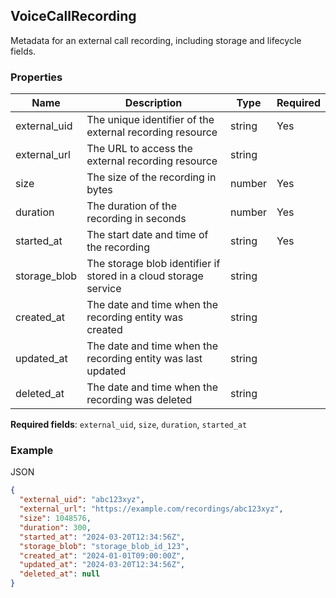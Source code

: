## VoiceCallRecording

Metadata for an external call recording, including storage and lifecycle fields.

### Properties

| Name | Description | Type | Required |
| --- | --- | --- | --- |
| external_uid | The unique identifier of the external recording resource | string | Yes |
| external_url | The URL to access the external recording resource | string |  |
| size | The size of the recording in bytes | number | Yes |
| duration | The duration of the recording in seconds | number | Yes |
| started_at | The start date and time of the recording | string | Yes |
| storage_blob | The storage blob identifier if stored in a cloud storage service | string |  |
| created_at | The date and time when the recording entity was created | string |  |
| updated_at | The date and time when the recording entity was last updated | string |  |
| deleted_at | The date and time when the recording was deleted | string |  |

**Required fields**: `external_uid`, `size`, `duration`, `started_at`

### Example

JSON

```json
{
  "external_uid": "abc123xyz",
  "external_url": "https://example.com/recordings/abc123xyz",
  "size": 1048576,
  "duration": 300,
  "started_at": "2024-03-20T12:34:56Z",
  "storage_blob": "storage_blob_id_123",
  "created_at": "2024-01-01T09:00:00Z",
  "updated_at": "2024-03-20T12:34:56Z",
  "deleted_at": null
}
```